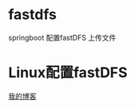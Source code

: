 # fastdfs
springboot 配置fastDFS 上传文件
# Linux配置fastDFS
[我的博客](https://blog.csdn.net/qq_36476972/article/details/87920690 "https://blog.csdn.net/qq_36476972/article/details/87920690")
